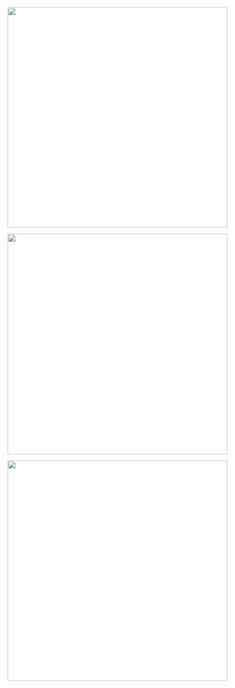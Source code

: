 <p align="center">
  <img width="500" src="https://github-readme-stats.vercel.app/api?username=zhivko-kocev&theme=monokai&show_icons=true&hide_border=false&count_private=true">
</p>
<p align="center">
  <img width="500" src="https://github-readme-streak-stats.herokuapp.com/?user=zhivko-kocev&theme=monokai&hide_border=false">
</p>
<p align="center">
  <img width="500"src="https://github-readme-stats.vercel.app/api/top-langs/?username=zhivko-kocev&theme=monokai&show_icons=true&hide_border=false&layout=compact">
</p>
